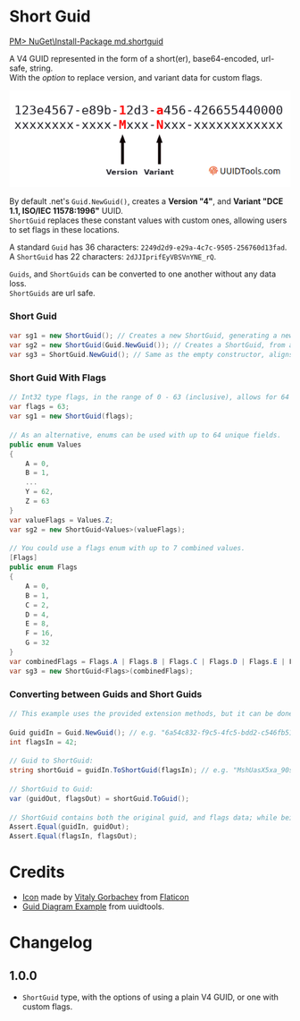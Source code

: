 # Short Guid

[PM> NuGet\Install-Package md.shortguid](https://www.nuget.org/packages/md.shortguid/)  

A V4 GUID represented in the form of a short(er), base64-encoded, url-safe, string.  
With the *option* to replace version, and variant data for custom flags.  

![Guid Diagram](assets/guid-version-variant-diagram.png)  

By default .net's `Guid.NewGuid()`, creates a **Version "4"**, and **Variant "DCE 1.1, ISO/IEC 11578:1996"** UUID.  
`ShortGuid` replaces these constant values with custom ones, allowing users to set flags in these locations.  

A standard `Guid` has 36 characters: `2249d2d9-e29a-4c7c-9505-256760d13fad`.  
A `ShortGuid` has 22 characters: `2dJJIprifEyVBSVnYNE_rQ`.  

`Guids`, and `ShortGuids` can be converted to one another without any data loss.  
`ShortGuids` are url safe.  

### Short Guid

```cs
var sg1 = new ShortGuid(); // Creates a new ShortGuid, generating a new Guid. 
var sg2 = new ShortGuid(Guid.NewGuid()); // Creates a ShortGuid, from an existing Guid.
var sg3 = ShortGuid.NewGuid(); // Same as the empty constructor, aligns with Guid's api.
```

### Short Guid With Flags

```cs
// Int32 type flags, in the range of 0 - 63 (inclusive), allows for 64 unique values.
var flags = 63;
var sg1 = new ShortGuid(flags);

// As an alternative, enums can be used with up to 64 unique fields.
public enum Values
{
    A = 0,
    B = 1,
    ...
    Y = 62,
    Z = 63
}
var valueFlags = Values.Z;
var sg2 = new ShortGuid<Values>(valueFlags);

// You could use a flags enum with up to 7 combined values.
[Flags]
public enum Flags
{
    A = 0,
    B = 1,
    C = 2,
    D = 4,
    E = 8,
    F = 16,
    G = 32
}
var combinedFlags = Flags.A | Flags.B | Flags.C | Flags.D | Flags.E | Flags.F | Flags.G;
var sg3 = new ShortGuid<Flags>(combinedFlags);
```

### Converting between Guids and Short Guids

```cs
// This example uses the provided extension methods, but it can be done though the ShortGuid type as well. 

Guid guidIn = Guid.NewGuid(); // e.g. "6a54c832-f9c5-4fc5-bdd2-c546fb513499".
int flagsIn = 42;

// Guid to ShortGuid:
string shortGuid = guidIn.ToShortGuid(flagsIn); // e.g. "MshUasX5xa_90sVG_1E0mQ".

// ShortGuid to Guid:
var (guidOut, flagsOut) = shortGuid.ToGuid();

// ShortGuid contains both the original guid, and flags data; while being 2/3 of the size (when comparing the string formats).
Assert.Equal(guidIn, guidOut);
Assert.Equal(flagsIn, flagsOut);
```

# Credits
* [Icon](https://www.flaticon.com/free-icon/bird_2630452) made by [Vitaly Gorbachev](https://www.flaticon.com/authors/vitaly-gorbachev) from [Flaticon](https://www.flaticon.com/)
* [Guid Diagram Example](https://www.uuidtools.com/decode) from uuidtools.

# Changelog

## 1.0.0

* `ShortGuid` type, with the options of using a plain V4 GUID, or one with custom flags.  
